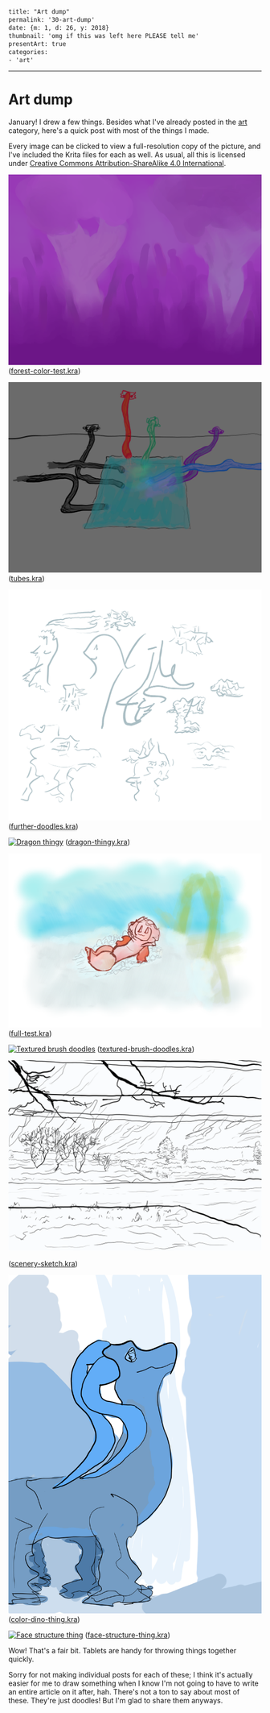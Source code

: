 
    title: "Art dump"
    permalink: '30-art-dump'
    date: {m: 1, d: 26, y: 2018}
    thumbnail: 'omg if this was left here PLEASE tell me'
    presentArt: true
    categories:
    - 'art'

---

# Art dump

January! I drew a few things. Besides what I've already posted in the [art](archive/art.html) category, here's a quick post with most of the things I made.

Every image can be clicked to view a full-resolution copy of the picture, and I've included the Krita files for each as well. As usual, all this is licensed under [Creative Commons Attribution-ShareAlike 4.0 International](https://creativecommons.org/licenses/by-sa/4.0/).

[![Forest color test](static/media/30-forest-color-test.png)](static/media/30-forest-color-test.png)
([forest-color-test.kra](static/media/30-forest-color-test.kra))

[![Tubes](static/media/30-tubes.png)](static/media/30-tubes.png)
([tubes.kra](static/media/30-tubes.kra))

[![Further doodles](static/media/30-further-doodles.png)](static/media/30-further-doodles.png)
([further-doodles.kra](static/media/30-further-doodles.kra))

[![Dragon thingy](static/media/30-dragon-thingy.png)](static/media/30-dragon-thingy.png)
([dragon-thingy.kra](static/media/30-dragon-thingy.kra))

[![Full test](static/media/30-full-test.png)](static/media/30-full-test.png)
([full-test.kra](static/media/30-full-test.kra))

[![Textured brush doodles](static/media/30-textured-brush-doodles.png)](static/media/30-textured-brush-doodles.png)
([textured-brush-doodles.kra](static/media/30-textured-brush-doodles.kra))

[![Scenery sketch](static/media/30-scenery-sketch.png)](static/media/30-scenery-sketch.png)

([scenery-sketch.kra](static/media/30-scenery-sketch.kra))

[![Color dino thing](static/media/30-color-dino-thing.png)](static/media/30-color-dino-thing.png)
([color-dino-thing.kra](static/media/30-color-dino-thing.kra))

[![Face structure thing](static/media/30-face-structure-thing.png)](static/media/30-face-structure-thing.png)
([face-structure-thing.kra](static/media/30-face-structure-thing.kra))

Wow! That's a fair bit. Tablets are handy for throwing things together quickly.

Sorry for not making individual posts for each of these; I think it's actually easier for me to draw something when I know I'm not going to have to write an entire article on it after, hah. There's not a ton to say about most of these. They're just doodles! But I'm glad to share them anyways.
